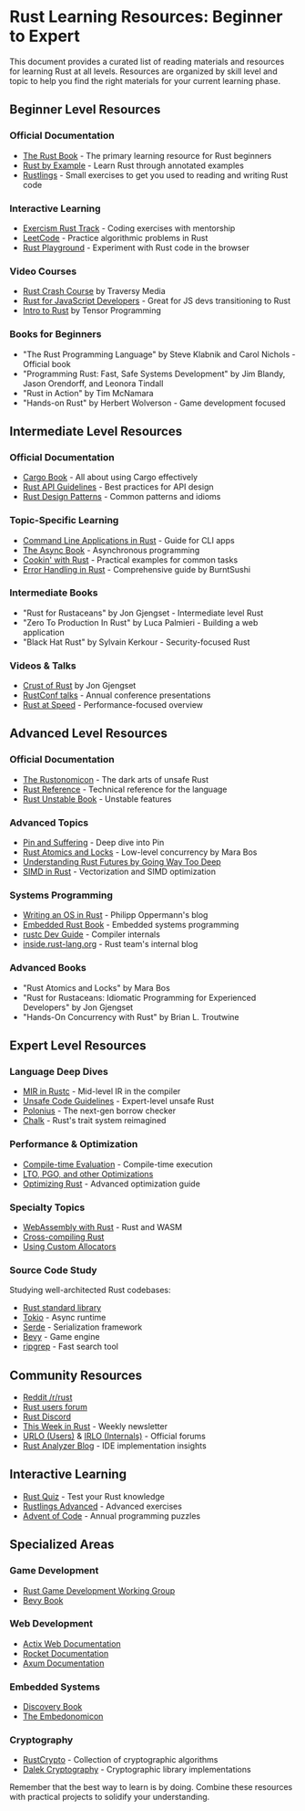 # Rust Learning Resources: Beginner to Expert

This document provides a curated list of reading materials and resources for learning Rust at all levels. Resources are organized by skill level and topic to help you find the right materials for your current learning phase.

## Beginner Level Resources

### Official Documentation

- [The Rust Book](https://doc.rust-lang.org/book/) - The primary learning resource for Rust beginners
- [Rust by Example](https://doc.rust-lang.org/rust-by-example/) - Learn Rust through annotated examples
- [Rustlings](https://github.com/rust-lang/rustlings/) - Small exercises to get you used to reading and writing Rust code

### Interactive Learning

- [Exercism Rust Track](https://exercism.org/tracks/rust) - Coding exercises with mentorship
- [LeetCode](https://leetcode.com/) - Practice algorithmic problems in Rust
- [Rust Playground](https://play.rust-lang.org/) - Experiment with Rust code in the browser

### Video Courses

- [Rust Crash Course](https://www.youtube.com/watch?v=zF34dRivLOw) by Traversy Media
- [Rust for JavaScript Developers](https://www.youtube.com/playlist?list=PLWtPciJ1UMuBH4NYU14LTbWQLRlmF9mez) - Great for JS devs transitioning to Rust
- [Intro to Rust](https://www.youtube.com/playlist?list=PLJbE2Yu2zumDF6BX6_RdPisRVHgzV02NW) by Tensor Programming

### Books for Beginners

- "The Rust Programming Language" by Steve Klabnik and Carol Nichols - Official book
- "Programming Rust: Fast, Safe Systems Development" by Jim Blandy, Jason Orendorff, and Leonora Tindall
- "Rust in Action" by Tim McNamara
- "Hands-on Rust" by Herbert Wolverson - Game development focused

## Intermediate Level Resources

### Official Documentation

- [Cargo Book](https://doc.rust-lang.org/cargo/) - All about using Cargo effectively
- [Rust API Guidelines](https://rust-lang.github.io/api-guidelines/) - Best practices for API design
- [Rust Design Patterns](https://rust-unofficial.github.io/patterns/) - Common patterns and idioms

### Topic-Specific Learning

- [Command Line Applications in Rust](https://rust-cli.github.io/book/index.html) - Guide for CLI apps
- [The Async Book](https://rust-lang.github.io/async-book/) - Asynchronous programming
- [Cookin' with Rust](https://rust-lang-nursery.github.io/rust-cookbook/) - Practical examples for common tasks
- [Error Handling in Rust](https://blog.burntsushi.net/rust-error-handling/) - Comprehensive guide by BurntSushi

### Intermediate Books

- "Rust for Rustaceans" by Jon Gjengset - Intermediate level Rust
- "Zero To Production In Rust" by Luca Palmieri - Building a web application
- "Black Hat Rust" by Sylvain Kerkour - Security-focused Rust

### Videos & Talks

- [Crust of Rust](https://www.youtube.com/playlist?list=PLqbS7AVVErFiWDOAVrPt7aYmnuuOLYvOa) by Jon Gjengset
- [RustConf talks](https://www.youtube.com/c/RustVideos) - Annual conference presentations
- [Rust at Speed](https://www.youtube.com/watch?v=zF34dRivLOw) - Performance-focused overview

## Advanced Level Resources

### Official Documentation

- [The Rustonomicon](https://doc.rust-lang.org/nomicon/) - The dark arts of unsafe Rust
- [Rust Reference](https://doc.rust-lang.org/reference/) - Technical reference for the language
- [Rust Unstable Book](https://doc.rust-lang.org/unstable-book/index.html) - Unstable features

### Advanced Topics

- [Pin and Suffering](https://fasterthanli.me/articles/pin-and-suffering) - Deep dive into Pin
- [Rust Atomics and Locks](https://marabos.nl/atomics/) - Low-level concurrency by Mara Bos
- [Understanding Rust Futures by Going Way Too Deep](https://fasterthanli.me/articles/understanding-rust-futures-by-going-way-too-deep)
- [SIMD in Rust](https://doc.rust-lang.org/stable/std/simd/index.html) - Vectorization and SIMD optimization

### Systems Programming

- [Writing an OS in Rust](https://os.phil-opp.com/) - Philipp Oppermann's blog
- [Embedded Rust Book](https://docs.rust-embedded.org/book/) - Embedded systems programming
- [rustc Dev Guide](https://rustc-dev-guide.rust-lang.org/) - Compiler internals
- [inside.rust-lang.org](https://blog.rust-lang.org/inside-rust/) - Rust team's internal blog

### Advanced Books

- "Rust Atomics and Locks" by Mara Bos
- "Rust for Rustaceans: Idiomatic Programming for Experienced Developers" by Jon Gjengset
- "Hands-On Concurrency with Rust" by Brian L. Troutwine

## Expert Level Resources

### Language Deep Dives

- [MIR in Rustc](https://rustc-dev-guide.rust-lang.org/mir/index.html) - Mid-level IR in the compiler
- [Unsafe Code Guidelines](https://rust-lang.github.io/unsafe-code-guidelines/) - Expert-level unsafe Rust
- [Polonius](https://github.com/rust-lang/polonius) - The next-gen borrow checker
- [Chalk](https://rust-lang.github.io/chalk/) - Rust's trait system reimagined

### Performance & Optimization

- [Compile-time Evaluation](https://doc.rust-lang.org/reference/const_eval.html) - Compile-time execution
- [LTO, PGO, and other Optimizations](https://doc.rust-lang.org/rustc/linker-plugin-lto.html)
- [Optimizing Rust](https://gist.github.com/jFransham/369a86eff00e5f280ed25121454acec1) - Advanced optimization guide

### Specialty Topics

- [WebAssembly with Rust](https://rustwasm.github.io/docs/book/) - Rust and WASM
- [Cross-compiling Rust](https://rust-lang.github.io/rustup/cross-compilation.html)
- [Using Custom Allocators](https://doc.rust-lang.org/stable/std/alloc/index.html)

### Source Code Study

Studying well-architected Rust codebases:

- [Rust standard library](https://github.com/rust-lang/rust/tree/master/library)
- [Tokio](https://github.com/tokio-rs/tokio) - Async runtime
- [Serde](https://github.com/serde-rs/serde) - Serialization framework
- [Bevy](https://github.com/bevyengine/bevy) - Game engine
- [ripgrep](https://github.com/BurntSushi/ripgrep) - Fast search tool

## Community Resources

- [Reddit /r/rust](https://www.reddit.com/r/rust/)
- [Rust users forum](https://users.rust-lang.org/)
- [Rust Discord](https://discord.gg/rust-lang)
- [This Week in Rust](https://this-week-in-rust.org/) - Weekly newsletter
- [URLO (Users)](https://users.rust-lang.org/) & [IRLO (Internals)](https://internals.rust-lang.org/) - Official forums
- [Rust Analyzer Blog](https://rust-analyzer.github.io/) - IDE implementation insights

## Interactive Learning

- [Rust Quiz](https://dtolnay.github.io/rust-quiz/) - Test your Rust knowledge
- [Rustlings Advanced](https://github.com/rust-lang/rustlings/tree/main/exercises/advanced_errors) - Advanced exercises
- [Advent of Code](https://adventofcode.com/) - Annual programming puzzles

## Specialized Areas

### Game Development

- [Rust Game Development Working Group](https://gamedev.rs/)
- [Bevy Book](https://bevyengine.org/learn/book/introduction/)

### Web Development

- [Actix Web Documentation](https://actix.rs/docs/)
- [Rocket Documentation](https://rocket.rs/guide/)
- [Axum Documentation](https://docs.rs/axum/latest/axum/)

### Embedded Systems

- [Discovery Book](https://docs.rust-embedded.org/discovery/)
- [The Embedonomicon](https://docs.rust-embedded.org/embedonomicon/)

### Cryptography

- [RustCrypto](https://github.com/RustCrypto) - Collection of cryptographic algorithms
- [Dalek Cryptography](https://github.com/dalek-cryptography) - Cryptographic library implementations

Remember that the best way to learn is by doing. Combine these resources with practical projects to solidify your understanding.
